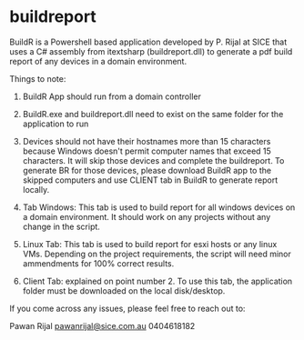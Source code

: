 # buildreport

BuildR is a Powershell based application developed by P. Rijal at SICE that uses a C# assembly from itextsharp (buildreport.dll) to generate a pdf build report 
of any devices in a domain environment.

Things to note:

1. BuildR App should run from a domain controller

1. BuildR.exe and buildreport.dll need to exist on the same folder for the application to run

2. Devices should not have their hostnames more than 15 characters because Windows doesn't permit computer names 
that exceed 15 characters. It will skip those devices and complete the buildreport. To generate BR for those devices, please download BuildR app 
to the skipped computers and use CLIENT tab in BuildR to generate report locally.

3. Tab Windows: This tab is used to build report for all windows devices on a domain environment. It should work on any projects without any change in the script.

3. Linux Tab: This tab is used to build report for esxi hosts or any linux VMs. Depending on the project requirements, the script will need minor ammendments for 100% correct results.

4. Client Tab: explained on point number 2. To use this tab, the application folder must be downloaded on the local disk/desktop.

If you come across any issues, please feel free to reach out to: 

Pawan Rijal
pawanrijal@sice.com.au
0404618182

